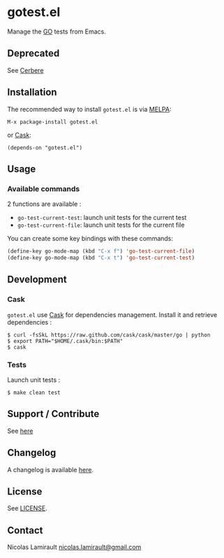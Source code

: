 # gotest.el

Manage the [GO](http://golang.org) tests from Emacs.

## Deprecated

See [Cerbere](https://github.com/nlamirault/cerbere)

## Installation

The recommended way to install ``gotest.el`` is via [MELPA](http://melpa.milkbox.net/):

    M-x package-install gotest.el

or [Cask](https://github.com/cask/cask):

	(depends-on "gotest.el")


## Usage

### Available commands

2 functions are available :
* `go-test-current-test`: launch unit tests for the current test
* `go-test-current-file`: launch unit tests for the current file

You can create some key bindings with these commands:

```lisp
(define-key go-mode-map (kbd "C-x f") 'go-test-current-file)
(define-key go-mode-map (kbd "C-x t") 'go-test-current-test)
```

## Development

### Cask

``gotest.el`` use [Cask](https://github.com/cask/cask) for dependencies
management. Install it and retrieve dependencies :

    $ curl -fsSkL https://raw.github.com/cask/cask/master/go | python
    $ export PATH="$HOME/.cask/bin:$PATH"
    $ cask


### Tests

Launch unit tests :

    $ make clean test


## Support / Contribute

See [here](CONTRIBUTING.md)



## Changelog

A changelog is available [here](ChangeLog.md).


## License

See [LICENSE](LICENSE).


## Contact

Nicolas Lamirault <nicolas.lamirault@gmail.com>
